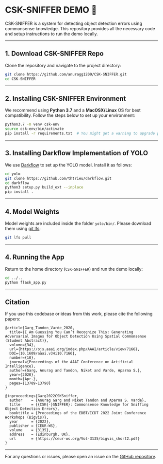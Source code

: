 # CSK-SNIFFER DEMO 🚀

CSK-SNIFFER is a system for detecting object detection errors using commonsense knowledge. This repository provides all the necessary code and setup instructions to run the demo locally.

---

## 1. Download CSK-SNIFFER Repo

Clone the repository and navigate to the project directory:

```bash
git clone https://github.com/anuragg1209/CSK-SNIFFER.git
cd CSK-SNIFFER
```

---

## 2. Installing CSK-SNIFFER Environment

We recommend using **Python 3.7** and a **MacOSX/Linux** OS for best compatibility. Follow the steps below to set up your environment:

```bash
python3.7 -m venv csk-env
source csk-env/bin/activate
pip install -r requirements.txt  # You might get a warning to upgrade pip or Python version. Do NOT upgrade, as our dependencies require the older version.
```

---

## 3. Installing Darkflow Implementation of YOLO

We use [Darkflow](https://github.com/thtrieu/darkflow) to set up the YOLO model. Install it as follows:

```bash
cd yolo
git clone https://github.com/thtrieu/darkflow.git
cd darkflow
python3 setup.py build_ext --inplace
pip install .
```

---

## 4. Model Weights

Model weights are included inside the folder `yolo/bin/`. Please download them using [git lfs](https://git-lfs.github.com/):

```bash
git lfs pull
```

---

## 4. Running the App

Return to the home directory (`CSK-SNIFFER`) and run the demo locally:

```bash
cd ../..
python flask_app.py
```

---

## Citation

If you use this codebase or ideas from this work, please cite the following papers:

```
@article{Garg_Tandon_Varde_2020,
  title={I Am Guessing You Can’t Recognize This: Generating Adversarial Images for Object Detection Using Spatial Commonsense (Student Abstract)},
  volume={34},
  url={https://ojs.aaai.org/index.php/AAAI/article/view/7166},
  DOI={10.1609/aaai.v34i10.7166},
  number={10},
  journal={Proceedings of the AAAI Conference on Artificial Intelligence},
  author={Garg, Anurag and Tandon, Niket and Varde, Aparna S.},
  year={2020},
  month={Apr.},
  pages={13789-13790}
}

@inproceedings{Garg2022CSKSniffer,
  author    = {Anurag Garg and Niket Tandon and Aparna S. Varde},
  title     = {{CSK{-}SNIFFER}: Commonsense Knowledge for Sniffing Object Detection Errors},
  booktitle = {Proceedings of the EDBT/ICDT 2022 Joint Conference Workshops (BigVis)},
  year      = {2022},
  publisher = {CEUR-WS},
  volume    = {3135},
  address   = {Edinburgh, UK},
  url       = {https://ceur-ws.org/Vol-3135/bigvis_short2.pdf}
}
```

---

For any questions or issues, please open an issue on the [GitHub repository](https://github.com/anuragg1209/CSK-SNIFFER).
